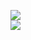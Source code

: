 [![](https://img.shields.io/badge/Made%20With-Github%20Spray-lightgrey.svg?style=for-the-badge&logo=github)](https://github.com/Annihil/github-spray#13774)  
[![](https://i.imgur.com/2DrTn0Z.gif)](https://github.com/Annihil/github-spray)